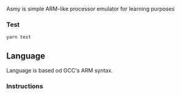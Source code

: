 Asmy is simple ARM-like processor emulator for learning purposes

### Test
`yarn test`

## Language
Language is based od GCC's ARM syntax.

### Instructions
